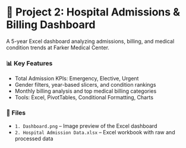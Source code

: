 # 🏥 Project 2: Hospital Admissions & Billing Dashboard

A 5-year Excel dashboard analyzing admissions, billing, and medical condition trends at Farker Medical Center.

### 📊 Key Features
- Total Admission KPIs: Emergency, Elective, Urgent
- Gender filters, year-based slicers, and condition rankings
- Monthly billing analysis and top medical billing categories
- Tools: Excel, PivotTables, Conditional Formatting, Charts

### 📁 Files
- `1. Dashboard.png` – Image preview of the Excel dashboard
- `2. Hospital Admission Data.xlsx` – Excel workbook with raw and processed data
